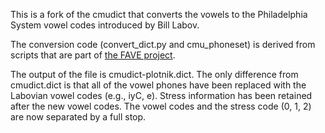 This is a fork of the cmudict that converts the vowels to the Philadelphia System vowel codes introduced by Bill Labov.

The conversion code (convert\_dict.py and cmu\_phoneset) is derived from scripts that are part of [the FAVE project](https://github.com/JoFrhwld/FAVE).

The output of the file is cmudict-plotnik.dict. The only difference from cmudict.dict is that all of the vowel phones have been replaced with the Labovian vowel codes (e.g., iyC, e). Stress information has been retained after the new vowel codes. The vowel codes and the stress code (0, 1, 2) are now separated by a full stop.
